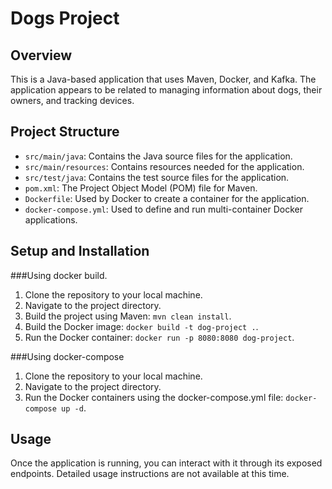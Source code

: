 # Dogs Project

## Overview

This is a Java-based application that uses Maven, Docker, and Kafka. The application appears to be related to managing information about dogs, their owners, and tracking devices.

## Project Structure

- `src/main/java`: Contains the Java source files for the application.
- `src/main/resources`: Contains resources needed for the application.
- `src/test/java`: Contains the test source files for the application.
- `pom.xml`: The Project Object Model (POM) file for Maven.
- `Dockerfile`: Used by Docker to create a container for the application.
- `docker-compose.yml`: Used to define and run multi-container Docker applications.

## Setup and Installation

###Using docker build.

1. Clone the repository to your local machine.
2. Navigate to the project directory.
3. Build the project using Maven: `mvn clean install`.
4. Build the Docker image: `docker build -t dog-project .`.
5. Run the Docker container: `docker run -p 8080:8080 dog-project`.

###Using docker-compose

1. Clone the repository to your local machine.
2. Navigate to the project directory.
3. Run the Docker containers using the docker-compose.yml file: `docker-compose up -d`.

## Usage

Once the application is running, you can interact with it through its exposed endpoints. Detailed usage instructions are not available at this time.
